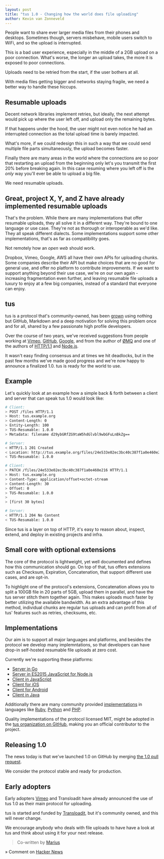 ```yaml
---
layout: post
title: "tus 1.0 - Changing how the world does file uploading"
author: Kevin van Zonneveld
---
```


People want to share ever larger media files from their phones and desktops. Sometimes though, servers misbehave, mobile users switch to WiFi, and so the upload is interrupted.

This is a bad user experience, especially in the middle of a 2GB upload on a poor connection. What's worse, the longer an upload takes, the more it is exposed to poor connections.

Uploads need to be retried from the start, if the user bothers at all.

With media files getting bigger and networks staying fragile, we need a better way to handle these hiccups.

## Resumable uploads

Decent network libraries implement retries, but ideally, the next attempt would pick up where the user left off, and upload only the remaining bytes.

If that happens under the hood, the user might not even notice he had an interrupted connection as the total upload time is barely impacted.

What's more, if we could redesign this in such a way that we could send multiple file parts simultaneously, the upload becomes faster.

Finally there are many areas in the world where the connections are so poor that restarting an upload from the beginning only let's you transmit the first 20% before breaking again. In this case resuming where you left off is the *only* way you'll ever be able to upload a big file.

We need resumable uploads.

## Great, project X, Y, and Z have already implemented resumable uploads

That's the problem. While there are many implementations that offer resumable uploads, they all solve it in a different way. They're bound to one language or use case. They're not as thorough or interoperable as we'd like. They all speak different dialects. Some implementations support some other implementations, that's as far as compatibility goes.

Not remotely how an *open web* should work.

Dropbox, Vimeo, Google, AWS all have their own APIs for uploading chunks. Some companies describe their API but make choices that are no good for general use, and offer no platform to contribute improvements. If we want to support anything beyond their use case, we're on our own again - increasing fragmentation even further, and leaving resumable file uploads a luxury to enjoy at a few big companies, instead of a standard that everyone can enjoy.

## tus

tus is a protocol that's community-owned, has been [grown](https://github.com/tus/tus-resumable-upload-protocol) using nothing but GitHub, Markdown and a deep motivation for solving this problem once and for all, shared by a few passionate high profile developers.

Over the course of two years, we've received suggestions from people working at
[Vimeo](https://github.com/tus/tus-resumable-upload-protocol/issues?q=mentions%3Avayam),
[GitHub](https://github.com/tus/tus-resumable-upload-protocol/issues?q=mentions%3Atechnoweenie),
[Google](https://github.com/tus/tus-resumable-upload-protocol/issues?q=mentions%3ABaughn),
and from the author of
[ØMQ](https://github.com/tus/tus.io/issues?q=mentions%3Ahintjens) and one of the authors of
[HTTP/1.1](https://github.com/tus/tus-resumable-upload-protocol/issues?q=mentions%3Areschke) and
[Node.js](https://github.com/tus/tus-resumable-upload-protocol/issues?q=mentions%3Afelixge).

It wasn't easy finding consensus and at times we hit deadlocks, but in the past few months we've made good progress and we're now happy to announce a finalized 1.0. tus is ready for the world to use.

## Example

Let's quickly look at an example how a simple back & forth between a client and server that can speak tus 1.0 would look like:

```bash
# Client:
> POST /files HTTP/1.1
> Host: tus.example.org
> Content-Length: 0
> Entity-Length: 100
> TUS-Resumable: 1.0.0
> Metadata: filename d29ybGRfZG9taW5hdGlvbl9wbGFuLnBkZg==

# Server:
< HTTP/1.1 201 Created
< Location: http://tus.example.org/files/24e533e02ec3bc40c387f1a0e460e216
< TUS-Resumable: 1.0.0

# Client:
> PATCH /files/24e533e02ec3bc40c387f1a0e460e216 HTTP/1.1
> Host: tus.example.org
> Content-Type: application/offset+octet-stream
> Content-Length: 30
> Offset: 0
> TUS-Resumable: 1.0.0
>
> [first 30 bytes]

# Server:
< HTTP/1.1 204 No Content
< TUS-Resumable: 1.0.0
```

Since tus is a layer on top of HTTP, it's easy to reason about, inspect, extend, and deploy in existing projects and infra.

## Small core with optional extensions

The core of the protocol is lightweight, yet well documented and defines how this communication should go. On top of that, tus offers extensions such as Checksum, Expiration, Concatenation, that support different use cases, and are opt-in.

To highlight one of the protocol's extensions, Concatenation allows you to split a 100GB file in 20 parts of 5GB, upload them in parallel, and have the tus server stitch them together again. This makes uploads much faster by better utilizing the available bandwidth. As an extra advantage of this method, individual chunks are regular tus uploads and can profit from all of tus' features such as retries, checksums, etc.

## Implementations

Our aim is to support all major languages and platforms, and besides the protocol
we develop many implemntations, so that developers can have drop-in self-hosted resumable
file uploads at zero cost.

Currently we're supporting these platforms:

 - [Server in Go](https://github.com/tus/tusd)
 - [Server in ES2015 JavaScript for Node.js](https://github.com/tus/tus-node-server)
 - [Client in JavaScript](https://github.com/tus/tus-js-client)
 - [Client for iOS](https://github.com/tus/TUSKit)
 - [Client for Android](https://github.com/tus/tus-android-client)
 - [Client in Java](https://github.com/tus/tus-java-client)

Additionally there are many community provided [implementations](http://www.tus.io/implementations.html) in languages like
[Ruby](https://github.com/picocandy/rubytus),
[Python](https://github.com/vayam/tuspy) and
[PHP](https://github.com/leblanc-simon/php-tus).

Quality implementations of the protocol licensed MIT, might be adopted in the [tus organization on GitHub](https://github.com/tus), making you an official contributor to the project.

## Releasing 1.0

The news today is that we've launched 1.0 on GitHub by merging [the 1.0 pull request](https://github.com/tus/tus-resumable-upload-protocol/pull/57).

We consider the protocol stable and ready for production.

## Early adopters

Early adopters [Vimeo](https://vimeo.com) and Transloadit have already announced the use of tus 1.0 as their main protocol for uploading.

tus is started and funded by [Transloadit](https://transloadit.com), but it's community owned, and this will never change.

We encourage anybody who deals with file uploads to have have a look at tus and think about using it for your next release.

> Co-written by [Marius](https://transloadit.com/about#marius)

» Comment on [Hacker News](##############)
